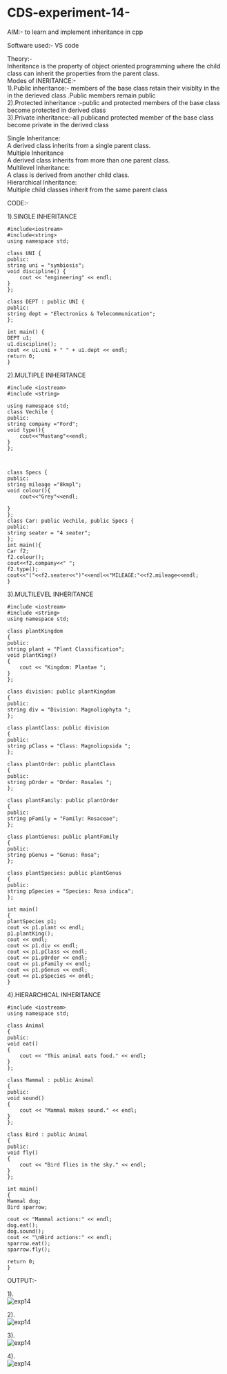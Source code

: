 # CDS-experiment-14-

AIM:- to learn and implement inheritance in cpp <br>

Software used:- VS code 

Theory:-<br>
Inheritance is the property of object oriented programming where the child class can inherit the properties from the parent class.<br>
Modes of INERITANCE:-<br>
1).Public inheritance:- members of the base class retain their visiblty in the in the derieved class .Public members remain public<br>
2).Protected inheritance :-public and protected members of the base class become protected in derived class<br>
3).Private inheritance:-all publicand protected member of the base class become private in the derived class<br>

Single Inheritance:<br>
A derived class inherits from a single parent class.<br>
Multiple Inheritance<br>
A derived class inherits from more than one parent class.<br>
Multilevel Inheritance:<br>
A class is derived from another child class.<br>
Hierarchical Inheritance:<br>
Multiple child classes inherit from the same parent class<br>

CODE:-

1).SINGLE INHERITANCE <br>

    #include<iostream>
    #include<string>
    using namespace std;

    class UNI {
    public:
    string uni = "symbiosis";
    void discipline() {
        cout << "engineering" << endl;
    }
    };

    class DEPT : public UNI {
    public:
    string dept = "Electronics & Telecommunication";
    };

    int main() {
    DEPT u1;
    u1.discipline();
    cout << u1.uni + " " + u1.dept << endl;
    return 0;
    }

2).MULTIPLE INHERITANCE <br>

    #include <iostream>
    #include <string>

    using namespace std;
    class Vechile {
    public:
    string company ="Ford";
    void type(){
        cout<<"Mustang"<<endl;
    }
    };



    class Specs {
    public:
    string mileage ="8kmpl";
    void colour(){
        cout<<"Grey"<<endl;

    }
    };
    class Car: public Vechile, public Specs {
    public:
    string seater = "4 seater";
    };
    int main(){
    Car f2;
    f2.colour();
    cout<<f2.company<<" ";
    f2.type();
    cout<<"("<<f2.seater<<")"<<endl<<"MILEAGE:"<<f2.mileage<<endl;
    }

3).MULTILEVEL INHERITANCE <br>

    #include <iostream>
    #include <string>
    using namespace std;

    class plantKingdom
    {
    public:
    string plant = "Plant Classification";
    void plantKing()
    {
        cout << "Kingdom: Plantae ";
    }
    };

    class division: public plantKingdom
    {
    public:
    string div = "Division: Magnoliophyta ";
    };

    class plantClass: public division
    {
    public:
    string pClass = "Class: Magnoliopsida ";
    };

    class plantOrder: public plantClass
    {
    public:
    string pOrder = "Order: Rosales ";
    };

    class plantFamily: public plantOrder
    {
    public:
    string pFamily = "Family: Rosaceae";
    };

    class plantGenus: public plantFamily
    {
    public:
    string pGenus = "Genus: Rosa";
    };

    class plantSpecies: public plantGenus
    {
    public:
    string pSpecies = "Species: Rosa indica";
    };

    int main()
    {
    plantSpecies p1;
    cout << p1.plant << endl;
    p1.plantKing();
    cout << endl;
    cout << p1.div << endl;
    cout << p1.pClass << endl;
    cout << p1.pOrder << endl;
    cout << p1.pFamily << endl;
    cout << p1.pGenus << endl;
    cout << p1.pSpecies << endl;
    }

4).HIERARCHICAL INHERITANCE<br>

    #include <iostream>
    using namespace std;

    class Animal
    {
    public:
    void eat()
    {
        cout << "This animal eats food." << endl;
    }
    };

    class Mammal : public Animal
    {
    public:
    void sound()
    {
        cout << "Mammal makes sound." << endl;
    }
    };

    class Bird : public Animal
    {
    public:
    void fly()
    {
        cout << "Bird flies in the sky." << endl;
    }
    };

    int main()
    {
    Mammal dog;
    Bird sparrow;

    cout << "Mammal actions:" << endl;
    dog.eat();   
    dog.sound();
    cout << "\nBird actions:" << endl;
    sparrow.eat(); 
    sparrow.fly();

    return 0;
    }

    
OUTPUT:-

1).<br>
![exp14](https://github.com/VandanGupte101727/CDS-experiment-14-/blob/main/Screenshot%202024-09-15%20at%2010.44.42%20AM.png)<br>

2).<br>
![exp14](https://github.com/VandanGupte101727/CDS-experiment-14-/blob/main/Screenshot%202024-09-15%20at%2010.45.07%20AM.png)<br>

3).<br>
![exp14](https://github.com/VandanGupte101727/CDS-experiment-14-/blob/main/Screenshot%202024-09-14%20at%2011.00.29%20PM.png)<br>

4).<br>
![exp14](https://github.com/VandanGupte101727/CDS-experiment-14-/blob/main/Screenshot%202024-09-15%20at%2012.51.51%20AM.png)<br>




